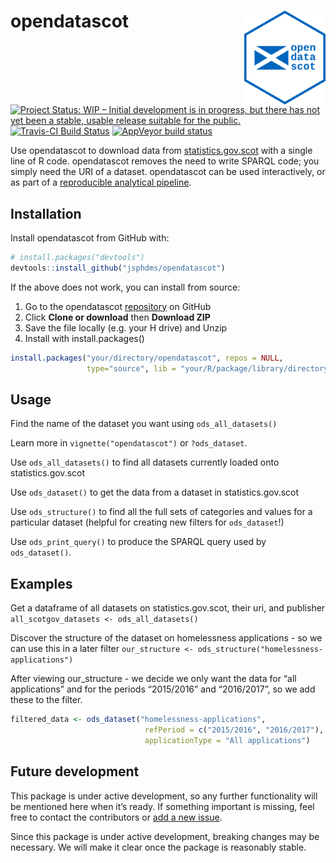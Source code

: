 
<!-- README.md is generated from README.Rmd. Please edit that file -->

# opendatascot <img src = "man/figures/logo.svg" align = "right" height = 150/>

[![Project Status: WIP – Initial development is in progress, but there
has not yet been a stable, usable release suitable for the
public.](https://www.repostatus.org/badges/latest/wip.svg)](https://www.repostatus.org/#wip)
[![Travis-CI Build
Status](https://travis-ci.org/jsphdms/opendatascot.svg?branch=master)](https://travis-ci.org/jsphdms/opendatascot)
[![AppVeyor build
status](https://ci.appveyor.com/api/projects/status/github/jsphdms/opendatascot?branch=master&svg=true)](https://ci.appveyor.com/project/jsphdms/opendatascot)

Use opendatascot to download data from
[statistics.gov.scot](http://statistics.gov.scot/home) with a single
line of R code. opendatascot removes the need to write SPARQL code; you
simply need the URI of a dataset. opendatascot can be used
interactively, or as part of a [reproducible analytical
pipeline](https://ukgovdatascience.github.io/rap_companion/).

## Installation

Install opendatascot from GitHub with:

``` r
# install.packages("devtools")
devtools::install_github("jsphdms/opendatascot")
```

If the above does not work, you can install from source:

1.  Go to the opendatascot
    [repository](https://github.com/jsphdms/opendatascot) on GitHub
2.  Click **Clone or download** then **Download ZIP**
3.  Save the file locally (e.g. your H drive) and Unzip
4.  Install with install.packages()

<!-- end list -->

``` r
install.packages("your/directory/opendatascot", repos = NULL,
                 type="source", lib = "your/R/package/library/directory")
```

## Usage

Find the name of the dataset you want using `ods_all_datasets()`

Learn more in `vignette("opendatascot")` or `?ods_dataset`.

Use `ods_all_datasets()` to find all datasets currently loaded onto
statistics.gov.scot

Use `ods_dataset()` to get the data from a dataset in
statistics.gov.scot

Use `ods_structure()` to find all the full sets of categories and values
for a particular dataset (helpful for creating new filters for
`ods_dataset`\!)

Use `ods_print_query()` to produce the SPARQL query used by
`ods_dataset()`.

## Examples

Get a dataframe of all datasets on statistics.gov.scot, their uri, and
publisher `all_scotgov_datasets <- ods_all_datasets()`

Discover the structure of the dataset on homelessness applications - so
we can use this in a later filter `our_structure <-
ods_structure("homelessness-applications")`

After viewing our\_structure - we decide we only want the data for “all
applications” and for the periods “2015/2016” and “2016/2017”, so we add
these to the filter.

``` r
filtered_data <- ods_dataset("homelessness-applications",
                              refPeriod = c("2015/2016", "2016/2017"),
                              applicationType = "All applications")
```

## Future development

This package is under active development, so any further functionality
will be mentioned here when it’s ready. If something important is
missing, feel free to contact the contributors or [add a new
issue](https://github.com/jsphdms/opendatascot/issues).

Since this package is under active development, breaking changes may be
necessary. We will make it clear once the package is reasonably stable.
